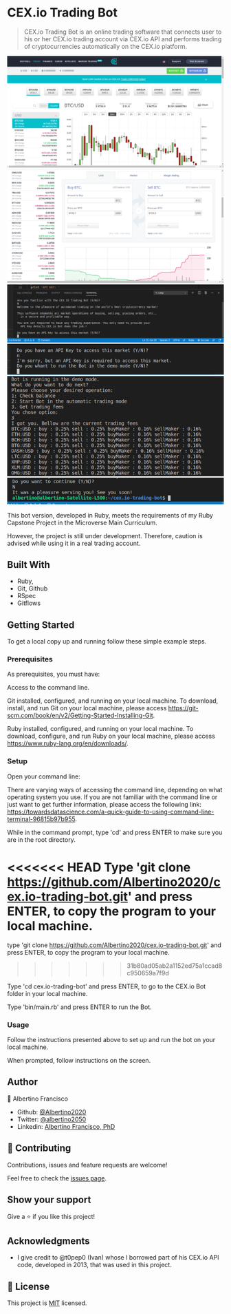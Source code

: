 # CEX.io Trading Bot

> CEX.io Trading Bot is an online trading software that connects user to his or her CEX.io trading account via CEX.io API and performs trading of cryptocurrencies automatically on the CEX.io platform.

![screenshot](./img/cexio.png)
![screenshot](./img/cexio2.png)
![screenshot](./img/vsc-ruby.png)
![screenshot](./img/vsc-ruby2.png)
![screenshot](./img/vsc-ruby3.png)
![screenshot](./img/vsc-ruby5.png)

This bot version, developed in Ruby, meets the requirements of my Ruby Capstone Project in the Microverse Main Curriculum. 

However, the project is still under development. Therefore, caution is advised while using it in a real trading account. 

## Built With

- Ruby,
- Git, Github
- RSpec
- Gitflows

## Getting Started

To get a local copy up and running follow these simple example steps.

### Prerequisites

As prerequisites, you must have:

Access to the command line.

Git installed, configured, and running on your local machine. To download, install, and run Git on your local machine, please access https://git-scm.com/book/en/v2/Getting-Started-Installing-Git.

Ruby installed, configured, and running on your local machine. To download, configure, and run Ruby on your local machine, please access https://www.ruby-lang.org/en/downloads/.

### Setup
Open your command line:

There are varying ways of accessing the command line, depending on what operating system you use. If you are not familiar with the command line or just want to get further information, please access the following link: https://towardsdatascience.com/a-quick-guide-to-using-command-line-terminal-96815b97b955.

While in the command prompt, type 'cd' and press ENTER to make sure you are in the root directory.

<<<<<<< HEAD
Type 'git clone https://github.com/Albertino2020/cex.io-trading-bot.git' and press ENTER, to copy the program to your local machine.
=======
type 'git clone https://github.com/Albertino2020/cex.io-trading-bot.git' and press ENTER, to copy the program to your local machine.
>>>>>>> 31b80ad05ab2a1152ed75a1ccad8c950659a7f9d

Type 'cd cex.io-trading-bot' and press ENTER, to go to the CEX.io Bot folder in your local machine.

Type 'bin/main.rb' and press ENTER to run the Bot.

### Usage

Follow the instructions presented above to set up and run the bot on your local machine.

When prompted, follow instructions on the screen.

## Author

👤 Albertino Francisco

- Github: [@Albertino2020](https://github.com/Albertino2020)
- Twitter: [@albertino2050](https://twitter.com/albertino2050)
- Linkedin: [Albertino Francisco, PhD](https://linkedin.com/in/boamorte)

## 🤝 Contributing

Contributions, issues and feature requests are welcome!

Feel free to check the [issues page](issues/).

## Show your support

Give a ⭐️ if you like this project!

## Acknowledgments

- I give credit to @t0pep0 (Ivan) whose I borrowed part of his CEX.io API code, developed in 2013, that was used in this project.

## 📝 License

This project is [MIT](lic.url) licensed.
